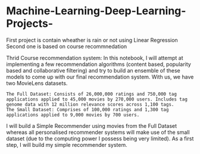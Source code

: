 # Machine-Learning-Deep-Learning-Projects-

First project is contain wheather is rain or not using Linear Regression
Second one is based on course recommnedation 


Thrid Course recommendation system:
In this notebook, I will attempt at implementing a few recommendation algorithms (content based, popularity based and collaborative filtering) and try to build an ensemble of these models to come up with our final recommendation system. With us, we have two MovieLens datasets.

    The Full Dataset: Consists of 26,000,000 ratings and 750,000 tag applications applied to 45,000 movies by 270,000 users. Includes tag genome data with 12 million relevance scores across 1,100 tags.
    The Small Dataset: Comprises of 100,000 ratings and 1,300 tag applications applied to 9,000 movies by 700 users.

I will build a Simple Recommender using movies from the Full Dataset whereas all personalised recommender systems will make use of the small dataset (due to the computing power I possess being very limited). As a first step, I will build my simple recommender system.


